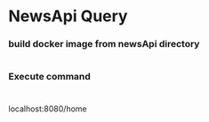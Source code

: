 # NewsApi Query

### build docker image from newsApi directory
```docker build -t news-api .
```

### Execute command
```docker run --rm -it -p 127.0.0.1:8080:8080 news-api
```
###
localhost:8080/home
